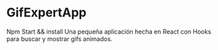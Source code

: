 # GifExpertApp
Npm Start && install
Una pequeña aplicación hecha en React con Hooks para buscar y mostrar gifs animados.